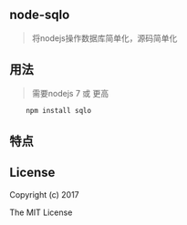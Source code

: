 ## node-sqlo  
> 将nodejs操作数据库简单化，源码简单化

## 用法
> 需要nodejs 7 或 更高
``` javascript
    npm install sqlo 
```

## 特点



## License
Copyright (c) 2017   

The MIT License
